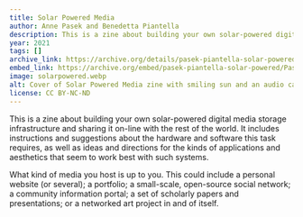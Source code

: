 ```yaml
---
title: Solar Powered Media
author: Anne Pasek and Benedetta Piantella
description: This is a zine about building your own solar-powered digital media storage infrastructure and sharing it on-line with the rest of the world.
year: 2021
tags: []
archive_link: https://archive.org/details/pasek-piantella-solar-powered/Pasek-Piantella-Solar_Powered/
embed_link: https://archive.org/embed/pasek-piantella-solar-powered/Pasek-Piantella-Solar_Powered/
image: solarpowered.webp
alt: Cover of Solar Powered Media zine with smiling sun and an audio cable
license: CC BY-NC-ND
---
```


This is a zine about building your own solar-powered digital media storage infrastructure and sharing it on-line with the rest of the world. It includes instructions and suggestions about the hardware and software this task requires, as well as ideas and directions for the kinds of applications and aesthetics that seem to work best with such systems.

What kind of media you host is up to you. This could include a personal website (or several); a portfolio; a small-scale, open-source social network; a community information portal; a set of scholarly papers and presentations; or a networked art project in and of itself.

